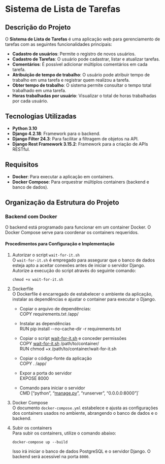 # Sistema de Lista de Tarefas

## Descrição do Projeto

O **Sistema de Lista de Tarefas** é uma aplicação web para gerenciamento de tarefas com as seguintes funcionalidades principais:

-   **Cadastro de usuários**: Permite o registro de novos usuários.
-   **Cadastro de Tarefas**: O usuário pode cadastrar, listar e atualizar tarefas.
-   **Comentários**: É possível adicionar múltiplos comentários em cada tarefa.
-   **Atribuição de tempo de trabalho**: O usuário pode atribuir tempo de trabalho em uma tarefa e registrar quem realizou a tarefa.
-   **Obter tempo de trabalho**: O sistema permite consultar o tempo total trabalhado em uma tarefa.
-   **Horas trabalhadas por usuário**: Visualizar o total de horas trabalhadas por cada usuário.

## Tecnologias Utilizadas

-   **Python 3.10**
-   **Django 4.2.18**: Framework para o backend.
-   **Django Filter 24.3**: Para facilitar a filtragem de objetos na API.
-   **Django Rest Framework 3.15.2**: Framework para a criação de APIs RESTful.

## Requisitos

-   **Docker**: Para executar a aplicação em containers.
-   **Docker Compose**: Para orquestrar múltiplos containers (backend e banco de dados).

## Organização da Estrutura do Projeto

### Backend com Docker

O backend está programado para funcionar em um container Docker. O Docker Compose serve para coordenar os containers requeridos.

#### Procedimentos para Configuração e Implementação

1. Autorizar o script `wait-for-it.sh`  
O `wait-for-it.sh` é empregado para assegurar que o banco de dados esteja apto a aceitar conexões antes de iniciar o servidor Django. Autorize a execução do script através do seguinte comando:
  
	`chmod +x wait-for-it.sh`
    
2.  Dockerfile  
O Dockerfile é encarregado de estabelecer o ambiente da aplicação, instalar as dependências e ajustar o container para executar o Django.
    
    -   Copiar o arquivo de dependências:  
        COPY requirements.txt /app/
        
    -   Instalar as dependências  
        RUN pip install --no-cache-dir -r requirements.txt
        
    -   Copiar o script [wait-for-it.sh](http://wait-for-it.sh/) e conceder permissões  
        COPY [wait-for-it.sh](http://wait-for-it.sh/) /path/to/container/  
        RUN chmod +x /path/to/container/wait-for-it.sh
        
    -   Copiar o código-fonte da aplicação  
        COPY . /app/
        
    -   Expor a porta do servidor  
        EXPOSE 8000
        
    -   Comando para iniciar o servidor  
        CMD [“python”, “[manage.py](http://manage.py/)”, “runserver”, “0.0.0.0:8000”]`
        
3.  Docker Compose  
    O documento `docker-compose.yml` estabelece e ajusta as configurações dos containers usados no ambiente, abrangendo o banco de dados e o backend.
    
4.  Subir os containers  
    Para subir os containers, utilize o comando abaixo:
    
     `docker-compose up --build`
    
    Isso irá iniciar o banco de dados PostgreSQL e o servidor Django. O backend será acessível na porta `8000`.
